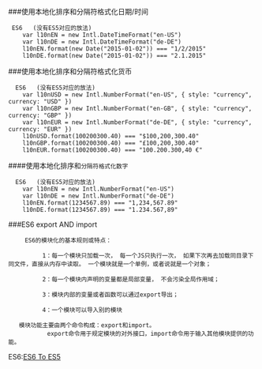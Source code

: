 ###使用本地化排序和分隔符格式化日期/时间
    
     ES6   (没有ES5对应的放法)
        var l10nEN = new Intl.DateTimeFormat("en-US")
        var l10nDE = new Intl.DateTimeFormat("de-DE")
        l10nEN.format(new Date("2015-01-02")) === "1/2/2015"
        l10nDE.format(new Date("2015-01-02")) === "2.1.2015"
        
###使用本地化排序和分隔符格式化货币       
      
      ES6   (没有ES5对应的放法)  
        var l10nUSD = new Intl.NumberFormat("en-US", { style: "currency", currency: "USD" })
        var l10nGBP = new Intl.NumberFormat("en-GB", { style: "currency", currency: "GBP" })
        var l10nEUR = new Intl.NumberFormat("de-DE", { style: "currency", currency: "EUR" })
        l10nUSD.format(100200300.40) === "$100,200,300.40"
        l10nGBP.format(100200300.40) === "£100,200,300.40"
        l10nEUR.format(100200300.40) === "100.200.300,40 €"
        
 
####使用本地化排序和`分隔符格式化数字 `  
      
      ES6   (没有ES5对应的放法)         
        var l10nEN = new Intl.NumberFormat("en-US")
        var l10nDE = new Intl.NumberFormat("de-DE")
        l10nEN.format(1234567.89) === "1,234,567.89"
        l10nDE.format(1234567.89) === "1.234.567,89"
        
        
###ES6 export AND import

       　ES6的模块化的基本规则或特点：
       
       　　　　1：每一个模块只加载一次， 每一个JS只执行一次， 如果下次再去加载同目录下同文件，直接从内存中读取。 一个模块就是一个单例，或者说就是一个对象；
       
       　　　　2：每一个模块内声明的变量都是局部变量， 不会污染全局作用域；
       
       　　　　3：模块内部的变量或者函数可以通过export导出；
       
       　　　　4：一个模块可以导入别的模块 
       
       模块功能主要由两个命令构成：export和import。
               export命令用于规定模块的对外接口，import命令用于输入其他模块提供的功能。
        
        
        
ES6:[ES6 To ES5](http://es6-features.org/)        
      